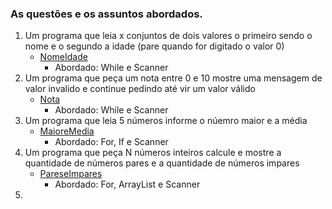 ### As questões e os assuntos abordados.

1. Um programa que leia x conjuntos de dois valores o primeiro sendo o nome e o segundo a idade
(pare quando for digitado o valor 0)
    * [NomeIdade](https://github.com/SohIsa/AllBoot/blob/main/repeticaoEArrays/NomeIdade.java)
        * Abordado: While e Scanner
2. Um programa que peça um nota entre 0 e 10 mostre uma mensagem de valor invalido e continue pedindo até vir um valor válido
    * [Nota](https://github.com/SohIsa/AllBoot/blob/main/repeticaoEArrays/Nota.java)
        * Abordado: While e Scanner
3. Um programa que leia 5 números informe o núemro maior e a média
    * [MaioreMedia](https://github.com/SohIsa/AllBoot/blob/main/repeticaoEArrays/MaioreMedia.java)
        * Abordado: For, If e Scanner
4. Um programa que peça N números inteiros calcule e mostre a quantidade de números pares e a quantidade de números impares
    * [PareseImpares](https://github.com/SohIsa/AllBoot/blob/main/repeticaoEArrays/PareseImpares.java)
        * Abordado: For, ArrayList e Scanner
5. 